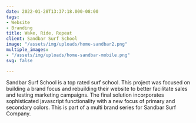 ```yaml
---
date: 2022-01-28T13:37:18.000-08:00
tags:
- Website
- Branding
title: Wake, Ride, Repeat
client: Sandbar Surf School
image: "/assets/img/uploads/home-sandbar2.png"
multiple_images:
- "/assets/img/uploads/home-sandbar-mobile.png"
svg: false

---
```

Sandbar Surf School is a top rated surf school. This project was focused on building a brand focus and rebuilding their website to better facilitate sales and testing marketing campaigns. The final solution incorporates sophisticated javascript functionality with a new focus of primary and secondary colors. This is part of a multi brand series for Sandbar Surf Company.